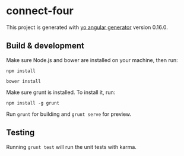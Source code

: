 # connect-four

This project is generated with [yo angular generator](https://github.com/yeoman/generator-angular)
version 0.16.0.

## Build & development

Make sure Node.js and bower are installed on your machine, then run:

```shell
npm install
```

```shell
bower install
```

Make sure grunt is installed.  To install it, run: 

```shell
npm install -g grunt
```

Run `grunt` for building and `grunt serve` for preview.

## Testing

Running `grunt test` will run the unit tests with karma.
